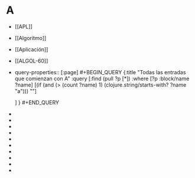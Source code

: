 # A
- [[APL]]
- [[Algoritmo]]
- [[Aplicación]]
- [[ALGOL-60]]
- query-properties:: [:page]
  #+BEGIN_QUERY
  {:title "Todas las entradas que comienzan con A"
   :query [:find (pull ?p [*])
           :where 
           [?p :block/name ?name]
  	 [(if (and (> (count ?name) 1) (clojure.string/starts-with? ?name "a"))) 
  		""]
           
  	 ]
  }
  #+END_QUERY
-
-
-
-
-
-
-
-
-
-
